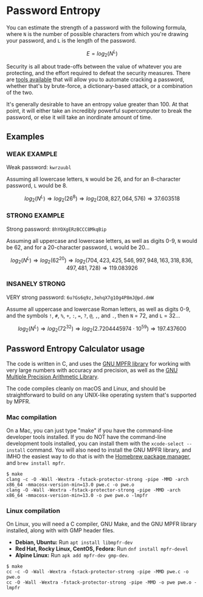 # Password Entropy

You can estimate the strength of a password with the following formula, where `N` is the number of possible characters from which you're drawing your password, and `L` is the length of the password.

$$E = log_2(N^L)$$

Security is all about trade-offs between the value of whatever you are protecting, and the effort required to defeat the security measures. There are [tools available](https://www.openwall.com/john/) that will allow you to automate cracking a password, whether that's by brute-force, a dictionary-based attack, or a combination of the two.

It's generally desirable to have an entropy value greater than 100. At that point, it will either take an incredibly powerful supercomputer to break the password, or else it will take an inordinate amount of time.

## Examples

### WEAK EXAMPLE

Weak password: `kwrzuubl`

Assuming all lowercase letters, `N` would be 26, and for an 8-character password, `L` would be 8.

$$log_2(N^L)  \Rightarrow  log_2(26^8) \Rightarrow log_2(208,827,064,576) \Rightarrow 37.603518$$

### STRONG EXAMPLE

Strong password: `8hYOXgERzBCCC8MkqBip`

Assuming all uppercase and lowercase letters, as well as digits 0-9, `N` would be 62, and for a 20-character password, `L` would be 20...

$$log_2(N^L)  \Rightarrow  log_2(62^{20}) \Rightarrow log_2(704,423,425,546,997,948,163,318,836,497,481,728)
\Rightarrow 119.083926$$

### INSANELY STRONG

VERY strong password: `6u?Gs6q9z,3ehqX7g1Og4P8mJ@pd.dmW`

Assume all uppercase and lowercase Roman letters, as well as digits 0-9, and the symbols `!`, `#`, `%`, `+`, `:`, `=`, `?`, `@`, `,`, and `.`, then `N` = 72, and `L` = 32...

$$log_2(N^L)  \Rightarrow  log_2(72^{32}) \Rightarrow log_2(2.7204445974 \cdot 10^{59}) \Rightarrow 197.437600$$

## Password Entropy Calculator usage

The code is written in C, and uses the [GNU MPFR library](https://www.mpfr.org/) for working with very large numbers with accuracy and precision, as well as the [GNU Multiple Precision Arithmetic Library](https://gmplib.org/).

The code compiles cleanly on macOS and Linux, and should be straightforward to build on any UNIX-like operating system that's supported by MPFR.


### Mac compilation

On a Mac, you can just type "make" if you have the command-line developer tools installed. If you do NOT have the command-line development tools installed, you can install them with the `xcode-select --install` command. You will also need to install the GNU MPFR library, and IMHO the easiest way to do that is with the [Homebrew package manager](https://brew.sh), and `brew install mpfr`.

```text
$ make
clang -c -O -Wall -Wextra -fstack-protector-strong -pipe -MMD -arch x86_64 -mmacosx-version-min=13.0 pwe.c -o pwe.o
clang -O -Wall -Wextra -fstack-protector-strong -pipe -MMD -arch x86_64 -mmacosx-version-min=13.0 -o pwe pwe.o -lmpfr
```

### Linux compilation

On Linux, you will need a C compiler, GNU Make, and the GNU MPFR library installed, along with with GMP header files.

- **Debian, Ubuntu:** Run `apt install libmpfr-dev`
- **Red Hat, Rocky Linux, CentOS, Fedora:**  Run `dnf install mpfr-devel`
- **Alpine Linux:** Run `apk add mpfr-dev gmp-dev`.

```text
$ make
cc -c -O -Wall -Wextra -fstack-protector-strong -pipe -MMD pwe.c -o pwe.o
cc -O -Wall -Wextra -fstack-protector-strong -pipe -MMD -o pwe pwe.o -lmpfr
```
